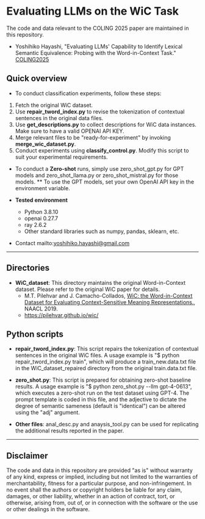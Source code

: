 # Evaluating LLMs on the WiC Task
The code and data relevant to the COLING 2025 paper are maintained in this repository.
- Yoshihiko Hayashi, "Evaluating LLMs' Capability to Identify Lexical Semantic Equivalence: Probing with the Word-in-Context Task." [COLING2025](https://coling2025.org/)

## Quick overview
* To conduct classification experiments, follow these steps:
 1. Fetch the original WiC dataset.
 2. Use **repair_tword_index.py** to revise the tokenization of contextual sentences in the original data files.
 3. Use **get_descriptions.py** to collect descriptions for WiC data instances. Make sure to have a valid OPENAI API KEY.
 4. Merge relevant files to be "ready-for-experiment" by invoking **merge_wic_dataset.py**.
 5. Conduct experiments using **classify_control.py**. Modify this script to suit your experimental requirements.

* To conduct a **Zero-shot** runs, simply use zero_shot_gpt.py for GPT models and zero_shot_llama.py or zero_shot_mistral.py for those models.
** To use the GPT models, set your own OpenAI API key in the environment variable.

* **Tested environment**
  * Python 3.8.10
  * openai 0.27.7
  * ray 2.6.2
  * Other standard libraries such as numpy, pandas, sklearn, etc.

* Contact mailto:yoshihiko.hayashi@gmail.com

***
## Directories
* **WiC_dataset**: This directory maintains the original Word-in-Context dataset. Please refer to the original WiC paper for details.
  * M.T. Pilehvar and J. Camacho-Collados, [WiC: the Word-in-Context Dataset for Evaluating Context-Sensitive Meaning Representations.](https://aclanthology.org/N19-1128/), NAACL 2019.
  * https://pilehvar.github.io/wic/
  
## Python scripts
* **repair_tword_index.py**: This script repairs the tokenization of contextual sentences in the original WiC files. A usage example is "$ python repair_tword_index.py train", which will produce a train_new.data.txt file in the WiC_dataset_repaired directory from the original train.data.txt file.

* **zero_shot.py**: This script is prepared for obtaining zero-shot baseline results. A usage example is "$ python zero_shot.py --llm gpt-4-0613", which executes a zero-shot run on the test dataset using GPT-4. The prompt template is coded in this file, and the adjective to dictate the degree of semantic sameness (default is "identical") can be altered using the "adj" argument.

* **Other files**: anal_desc.py and anaysis_tool.py can be used for replicating the additional results reported in the paper. 

***
## Disclaimer
The code and data in this repository are provided "as is" without warranty of any kind, express or implied, including but not limited to the warranties of merchantability, fitness for a particular purpose, and non-infringement. In no event shall the authors or copyright holders be liable for any claim, damages, or other liability, whether in an action of contract, tort, or otherwise, arising from, out of, or in connection with the software or the use or other dealings in the software.
